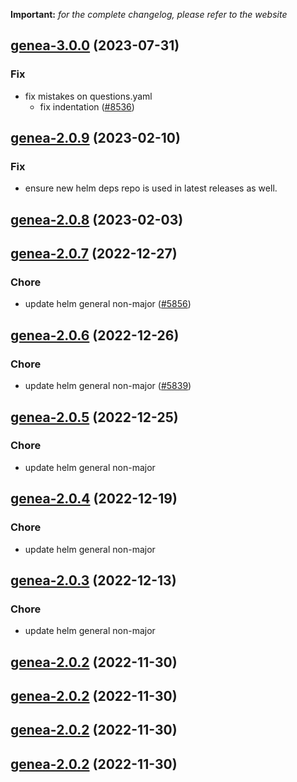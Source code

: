 **Important:**
*for the complete changelog, please refer to the website*












## [genea-3.0.0](https://github.com/truecharts/charts/compare/genea-2.0.9...genea-3.0.0) (2023-07-31)

### Fix

- fix mistakes on questions.yaml
  - fix indentation ([#8536](https://github.com/truecharts/charts/issues/8536))
  
  


## [genea-2.0.9](https://github.com/truecharts/charts/compare/genea-2.0.8...genea-2.0.9) (2023-02-10)

### Fix

- ensure new helm deps repo is used in latest releases as well.
  
  


## [genea-2.0.8](https://github.com/truecharts/charts/compare/genea-2.0.7...genea-2.0.8) (2023-02-03)




## [genea-2.0.7](https://github.com/truecharts/charts/compare/genea-2.0.6...genea-2.0.7) (2022-12-27)

### Chore

- update helm general non-major ([#5856](https://github.com/truecharts/charts/issues/5856))
  
  


## [genea-2.0.6](https://github.com/truecharts/charts/compare/genea-2.0.5...genea-2.0.6) (2022-12-26)

### Chore

- update helm general non-major ([#5839](https://github.com/truecharts/charts/issues/5839))
  
  


## [genea-2.0.5](https://github.com/truecharts/charts/compare/genea-2.0.4...genea-2.0.5) (2022-12-25)

### Chore

- update helm general non-major
  
  


## [genea-2.0.4](https://github.com/truecharts/charts/compare/genea-2.0.3...genea-2.0.4) (2022-12-19)

### Chore

- update helm general non-major
  
  


## [genea-2.0.3](https://github.com/truecharts/charts/compare/genea-2.0.2...genea-2.0.3) (2022-12-13)

### Chore

- update helm general non-major
  
  


## [genea-2.0.2](https://github.com/truecharts/charts/compare/genea-2.0.1...genea-2.0.2) (2022-11-30)




## [genea-2.0.2](https://github.com/truecharts/charts/compare/genea-2.0.1...genea-2.0.2) (2022-11-30)




## [genea-2.0.2](https://github.com/truecharts/charts/compare/genea-2.0.1...genea-2.0.2) (2022-11-30)




## [genea-2.0.2](https://github.com/truecharts/charts/compare/genea-2.0.1...genea-2.0.2) (2022-11-30)
